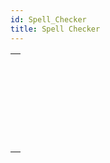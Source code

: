 ```yaml
---
id: Spell_Checker
title: Spell Checker
---
```

||
|---|
|[<!-- INCLUDE #_command_.SPELL ADD TO USER DICTIONARY.Syntax -->](../../commands-legacy/spell-add-to-user-dictionary)<br/><!-- INCLUDE #_command_.SPELL ADD TO USER DICTIONARY.Summary -->|
|[<!-- INCLUDE #_command_.SPELL CHECK TEXT.Syntax -->](../../commands-legacy/spell-check-text)<br/><!-- INCLUDE #_command_.SPELL CHECK TEXT.Summary -->|
|[<!-- INCLUDE #_command_.SPELL CHECKING.Syntax -->](../../commands-legacy/spell-checking)<br/><!-- INCLUDE #_command_.SPELL CHECKING.Summary -->|
|[<!-- INCLUDE #_command_.SPELL Get current dictionary.Syntax -->](../../commands-legacy/spell-get-current-dictionary)<br/><!-- INCLUDE #_command_.SPELL Get current dictionary.Summary -->|
|[<!-- INCLUDE #_command_.SPELL GET DICTIONARY LIST.Syntax -->](../../commands-legacy/spell-get-dictionary-list)<br/><!-- INCLUDE #_command_.SPELL GET DICTIONARY LIST.Summary -->|
|[<!-- INCLUDE #_command_.SPELL SET CURRENT DICTIONARY.Syntax -->](../../commands-legacy/spell-set-current-dictionary)<br/><!-- INCLUDE #_command_.SPELL SET CURRENT DICTIONARY.Summary -->|
